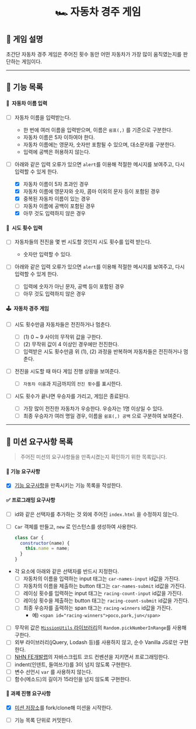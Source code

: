 <h1 align="middle">🏎&nbsp;자동차 경주 게임</h1>

## 👀 게임 설명

초간단 자동차 경주 게임은 주어진 횟수 동안 어떤 자동차가 가장 많이 움직였는지를 판단하는 게임이다.

---

## 📃 기능 목록

#### 💬 &nbsp;자동차 이름 입력

- [ ] 자동차 이름을 입력받는다.

  - 한 번에 여러 이름을 입력받으며, 이름은 `쉼표(,)` 를 기준으로 구분한다.
  - 자동차 이름은 5자 이하여야 한다.
  - 자동차 이름에는 영문자, 숫자만 포함될 수 있으며, 대소문자를 구분한다.
  - 입력에 공백은 허용하지 않는다.

- [ ] 아래와 같은 입력 오류가 있으면 `alert`를 이용해 적절한 메시지를 보여주고, 다시 입력할 수 있게 한다.
  - [x] 자동차 이름이 5자 초과인 경우
  - [x] 자동차 이름에 영문자와 숫자, 콤마 이외의 문자 등이 포함된 경우
  - [x] 중복된 자동차 이름이 있는 경우
  - [ ] 자동차 이름에 공백이 포함된 경우
  - [x] 아무 것도 입력하지 않은 경우

#### 👀 &nbsp;시도 횟수 입력

- [ ] 자동차들의 전진을 몇 번 시도할 것인지 시도 횟수를 입력 받는다.

  - 숫자만 입력할 수 있다.

- [ ] 아래와 같은 입력 오류가 있으면 `alert`를 이용해 적절한 메시지를 보여주고, 다시 입력할 수 있게 한다.
  - [ ] 입력에 숫자가 아닌 문자, 공백 등이 포함된 경우
  - [ ] 아무 것도 입력하지 않은 경우

#### 🕹 &nbsp;자동차 경주 게임

- [ ] 시도 횟수만큼 자동차들은 전진하거나 멈춘다.

  - [ ] (1) 0 ~ 9 사이의 무작위 값을 구한다.
  - [ ] (2) 무작위 값이 4 이상인 경우에만 전진한다.
  - [ ] 입력받은 시도 횟수만큼 위 (1), (2) 과정을 반복하며 자동차들은 전진하거나 멈춘다.

- [ ] 전진을 시도할 때 마다 게임 진행 상황을 보여준다.

  - [ ] `자동차 이름`과 지금까지의 `전진 횟수`를 표시한다.

- [ ] 시도 횟수가 끝나면 우승자를 가리고, 게임은 종료된다.
  - [ ] 가장 많이 전진한 자동차가 우승한다. 우승자는 1명 이상일 수 있다.
  - [ ] 최종 우승자가 여러 명일 경우, 이름을 `쉼표(,) 공백` 으로 구분하여 보여준다.

---

## 💌 미션 요구사항 목록

> 주어진 미션의 요구사항들을 만족시켰는지 확인하기 위한 목록입니다.

#### 🎯 기능 요구사항

- [x] [기능 요구사항](https://github.com/gxxrxn/javascript-racingcar-precourse#-%EA%B8%B0%EB%8A%A5-%EC%9A%94%EA%B5%AC%EC%82%AC%ED%95%AD)을 만족시키는 기능 목록을 작성한다.

#### ✅ 프로그래밍 요구사항

- [ ] id와 같은 선택자를 추가하는 것 외에 주어진 `index.html` 을 수정하지 않는다.
- [ ] `Car` 객체를 만들고, `new` 로 인스턴스를 생성하여 사용한다.

  ```javascript
  class Car {
    constructor(name) {
      this.name = name;
    }
  }
  ```

- 각 요소에 아래와 같은 선택자를 반드시 지정한다.
  - [ ] 자동차의 이름을 입력하는 input 태그는 `car-names-input` id값을 가진다.
  - [ ] 자동차의 이름을 제출하는 button 태그는 `car-names-submit` id값을 가진다.
  - [ ] 레이싱 횟수를 입력하는 input 태그는 `racing-count-input` id값을 가진다.
  - [ ] 레이싱 횟수을 제출하는 button 태그는 `racing-count-submit` id값을 가진다.
  - [ ] 최종 우승자를 출력하는 span 태그는 `racing-winners` id값을 가진다.
    - 예) `<span id="racing-winners">poco,park,jun</span>`
- [ ] 무작위 값은 [`MissionUtils` 라이브러리](https://github.com/woowacourse-projects/javascript-mission-utils#mission-utils)의 `Random.pickNumberInRange`를 사용해 구한다.
- [ ] 외부 라이브러리(jQuery, Lodash 등)를 사용하지 않고, 순수 Vanilla JS로만 구현한다.
- [ ] [NHN FE개발랩](https://ui.toast.com/fe-guide/ko_CODING-CONVENTION)의 자바스크립트 코드 컨벤션을 지키면서 프로그래밍한다.
- [ ] indent(인덴트, 들여쓰기)를 3이 넘지 않도록 구현한다.
- [ ] 변수 선언시 `var` 를 사용하지 않는다.
- [ ] 함수(메소드)의 길이가 15라인을 넘지 않도록 구현한다.

#### 📝 과제 진행 요구사항

- [x] [미션 저장소](<[https://github.com/woowacourse/javascript-racingcar-precours](https://github.com/woowacourse/javascript-racingcar-precourse)>)를 fork/clone해 미션을 시작한다.

- [ ] 기능 목록 단위로 커밋한다.
